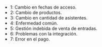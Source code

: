 ﻿- 1: Cambio en fechas de acceso.
- 2: Cambio de productos.
- 3: Cambio en cantidad de asistentes.
- 4: Enfermedad común.
- 5: Gestión indebida de venta de entradas.
- 6: Problemas con la integración.
- 7: Error en el pago.